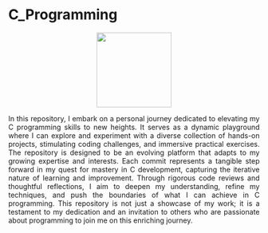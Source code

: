 # C_Programming
<div align="center">
<img src="Assets/c-programming.png" width="150" height="auto">
</div>
<p align="justify">In this repository, I embark on a personal journey dedicated to elevating my C programming skills to new heights. It serves as a dynamic playground where I can explore and experiment with a diverse collection of hands-on projects, stimulating coding challenges, and immersive practical exercises. The repository is designed to be an evolving platform that adapts to my growing expertise and interests. Each commit represents a tangible step forward in my quest for mastery in C development, capturing the iterative nature of learning and improvement. Through rigorous code reviews and thoughtful reflections, I aim to deepen my understanding, refine my techniques, and push the boundaries of what I can achieve in C programming. This repository is not just a showcase of my work; it is a testament to my dedication and an invitation to others who are passionate about programming to join me on this enriching journey.
</p>
